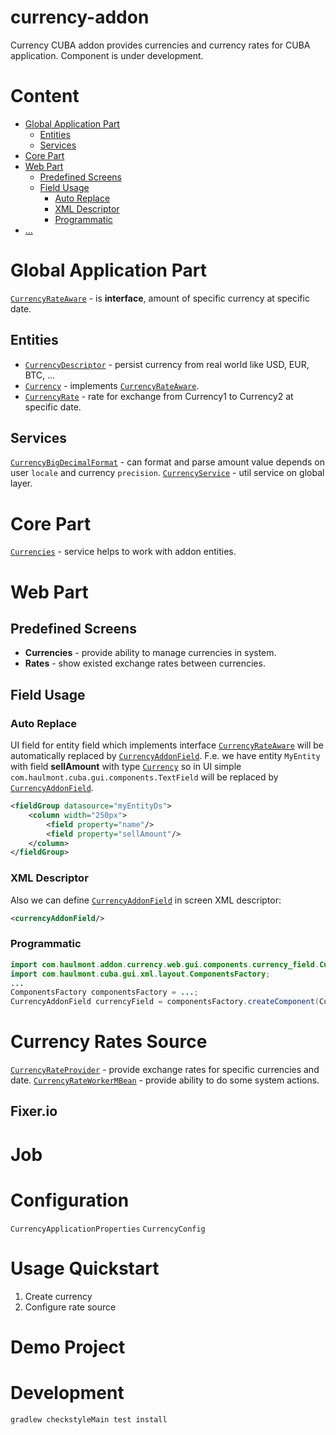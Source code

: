 # currency-addon
Currency CUBA addon provides currencies and currency rates for CUBA application. Component is under development.

# Content
* [Global Application Part]()
    * [Entities](#entities)
    * [Services](#services)
* [Core Part](#core-part)
* [Web Part](#web-part)
    * [Predefined Screens](#predefined-screens)
    * [Field Usage](#field-usage)
        * [Auto Replace](#auto-replace)
        * [XML Descriptor](#xml-descriptor)
        * [Programmatic](#programmatic)
* [...]()
        


    
    
# Global Application Part

[`CurrencyRateAware`](modules/global/src/com/haulmont/addon/currency/entity/CurrencyRateAware.java) - is __interface__, amount of specific currency at specific date. 

## Entities
* [`CurrencyDescriptor`](modules/global/src/com/haulmont/addon/currency/entity/CurrencyDescriptor.java) - persist currency from real world like USD, EUR, BTC, ...
* [`Currency`](modules/global/src/com/haulmont/addon/currency/entity/Currency.java) - implements [`CurrencyRateAware`](modules/global/src/com/haulmont/addon/currency/entity/CurrencyRateAware.java).
* [`CurrencyRate`](modules/global/src/com/haulmont/addon/currency/entity/Currency.java) - rate for exchange from Currency1 to Currency2 at specific date.



## Services
[`CurrencyBigDecimalFormat`](modules/global/src/com/haulmont/addon/currency/format/CurrencyBigDecimalFormat.java) - can format and parse amount value depends on user `locale` and currency `precision`.
[`CurrencyService`](modules/global/src/com/haulmont/addon/currency/service/CurrencyService.java) - util service on global layer.

# Core Part

[`Currencies`](modules/core/src/com/haulmont/addon/currency/core/Currencies.java) - service helps to work with addon entities.


# Web Part

## Predefined Screens
* __Currencies__ - provide ability to manage currencies in system.
* __Rates__ - show existed exchange rates between currencies.

## Field Usage

### Auto Replace
UI field for entity field which implements interface [`CurrencyRateAware`](modules/global/src/com/haulmont/addon/currency/entity/CurrencyRateAware.java) will be automatically replaced by [`CurrencyAddonField`](modules/web/src/com/haulmont/addon/currency/web/gui/components/currency_field/CurrencyAddonField.java).
F.e. we have entity `MyEntity` with field __sellAmount__ with type [`Currency`](modules/global/src/com/haulmont/addon/currency/entity/Currency.java) so in UI simple `com.haulmont.cuba.gui.components.TextField` will be replaced by [`CurrencyAddonField`](modules/web/src/com/haulmont/addon/currency/web/gui/components/currency_field/CurrencyAddonField.java).   
```xml
<fieldGroup datasource="myEntityDs">
    <column width="250px">
        <field property="name"/>
        <field property="sellAmount"/>
    </column>
</fieldGroup>
```

### XML Descriptor
Also we can define [`CurrencyAddonField`](modules/web/src/com/haulmont/addon/currency/web/gui/components/currency_field/CurrencyAddonField.java) in screen XML descriptor:
```xml
<currencyAddonField/>
```

### Programmatic
```java
import com.haulmont.addon.currency.web.gui.components.currency_field.CurrencyAddonField;
import com.haulmont.cuba.gui.xml.layout.ComponentsFactory;
...
ComponentsFactory componentsFactory = ...;
CurrencyAddonField currencyField = componentsFactory.createComponent(CurrencyAddonField.class);
```

# Currency Rates Source
[`CurrencyRateProvider`](modules/core/src/com/haulmont/addon/currency/core/CurrencyRateProvider.java) - provide exchange rates for specific currencies and date.
[`CurrencyRateWorkerMBean`](modules/core/src/com/haulmont/addon/currency/core/CurrencyRateWorkerMBean.java) - provide ability to do some system actions.

## Fixer.io

# Job

# Configuration
`CurrencyApplicationProperties`
`CurrencyConfig`

# Usage Quickstart
1. Create currency
2. Configure rate source

# Demo Project

# Development
`gradlew checkstyleMain test install`